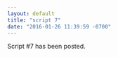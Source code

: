 ```yaml
---
layout: default
title: "script 7"
date: "2016-01-26 11:39:59 -0700"
---
```


Script #7 has been posted.
